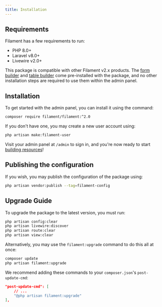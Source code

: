 ```yaml
---
title: Installation
---
```


## Requirements

Filament has a few requirements to run:

- PHP 8.0+
- Laravel v8.0+
- Livewire v2.0+

This package is compatible with other Filament v2.x products. The [form builder](/docs/forms) and [table builder](/docs/tables) come pre-installed with the package, and no other installation steps are required to use them within the admin panel.

## Installation

To get started with the admin panel, you can install it using the command:

```bash
composer require filament/filament:^2.0
```

If you don't have one, you may create a new user account using:

```bash
php artisan make:filament-user
```

Visit your admin panel at `/admin` to sign in, and you're now ready to start [building resources](resources)!

## Publishing the configuration

If you wish, you may publish the configuration of the package using:

```bash
php artisan vendor:publish --tag=filament-config
```

## Upgrade Guide

To upgrade the package to the latest version, you must run:

```bash
php artisan config:clear
php artisan livewire:discover
php artisan route:clear
php artisan view:clear
```

Alternatively, you may use the `filament:upgrade` command to do this all at once:

```bash
composer update
php artisan filament:upgrade
```

We recommend adding these commands to your `composer.json`'s `post-update-cmd`:

```json
"post-update-cmd": [
    // ...
    "@php artisan filament:upgrade"
],
```
